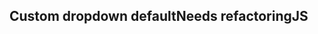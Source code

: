 <h2>Custom dropdown default<span class="status refactor">Needs refactoring</span><span class="status js">JS</span></h2>
